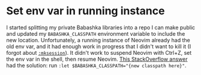 # Set env var in running instance

I started splitting my private Babashka libraries into a repo I can make public and updated my `BABASHKA_CLASSPATH` environment variable to include the new location.
Unfortunately, a running instance of Neovim already had the old env var, and it had enough work in progress that I didn't want to kill it (I forgot about [`:mksession`](https://stackoverflow.com/a/1642641)).
It didn't work to suspend Neovim with Ctrl+Z, set the env var in the shell, then resume Neovim.
[This StackOverflow answer](https://stackoverflow.com/a/64577833) had the solution: run `:let $BABASHKA_CLASSPATH="{new classpath here}"`.
